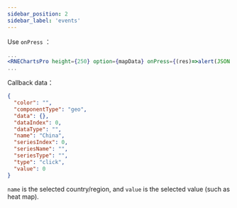 ```yaml
---
sidebar_position: 2
sidebar_label: 'events'
---
```

Use `onPress` ：
```jsx
...
<RNEChartsPro height={250} option={mapData} onPress={(res)=>alert(JSON.stringify(res))}/>
...
```
Callback data：
```json
{
  "color": "", 
  "componentType": "geo", 
  "data": {}, 
  "dataIndex": 0, 
  "dataType": "", 
  "name": "China", 
  "seriesIndex": 0, 
  "seriesName": "", 
  "seriesType": "", 
  "type": "click", 
  "value": 0
}
```
`name` is the selected country/region, and `value` is the selected value (such as heat map).
